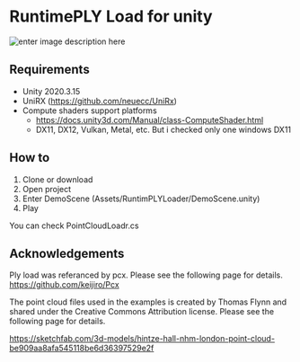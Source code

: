 # RuntimePLY Load for unity


![enter image description here](https://user-images.githubusercontent.com/15900198/138194221-ffd106f5-1b11-4421-864d-8e2f721c0936.PNG)

## Requirements

 - Unity 2020.3.15
 - UniRX (https://github.com/neuecc/UniRx)
 - Compute shaders support platforms
	 - https://docs.unity3d.com/Manual/class-ComputeShader.html
	 -  DX11, DX12, Vulkan, Metal, etc. But i checked only one windows DX11

## How to

 1. Clone or download
 2. Open project
 3. Enter DemoScene (Assets/RuntimPLYLoader/DemoScene.unity)
 4. Play

You can check PointCloudLoadr.cs

## Acknowledgements

Ply load was referanced by pcx. Please see the following page for details.
https://github.com/keijiro/Pcx


The point cloud files used in the examples is created by Thomas Flynn and shared under the Creative Commons Attribution license. Please see the following page for details.

https://sketchfab.com/3d-models/hintze-hall-nhm-london-point-cloud-be909aa8afa545118be6d36397529e2f
